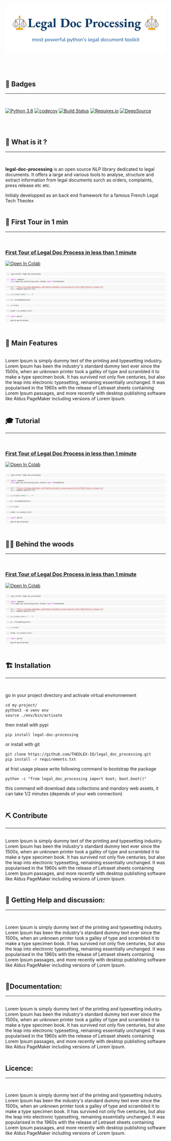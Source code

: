 <div align="center" >
    <img src="./images/legaldoc_banner_8.svg"><br>
    <h1 style="display:none" >Legal-doc-processing : powerful Python legal document toolkit
    </h1>
</div>

<br>
<br>
<br>


## 🥇 Badges  
-----------------------------------
<br>

[![Python 3.8](https://img.shields.io/badge/python-3.8-blue.svg)](https://www.python.org/downloads/release/python-380/)
[![codecov](https://codecov.io/gh/THEOLEX-IO/legal_doc_processing/branch/master/graph/badge.svg)](https://codecov.io/gh/THEOLEX-IO/legal_doc_processing)
[![Build Status](https://travis-ci.org/mtchavez/python-package-boilerplate.png?branch=master)](https://travis-ci.org/mtchavez/python-package-boilerplate)
[![Requires.io](https://requires.io/github/mtchavez/python-package-boilerplate/requirements.svg?branch=master)](https://requires.io/github/mtchavez/python-package-boilerplate/requirements?branch=master)
[![DeepSource](https://deepsource.io/gh/THEOLEX-IO/legal_doc_processing.svg/?label=active+issues&show_trend=true)](https://deepsource.io/gh/THEOLEX-IO/legal_doc_processing/?ref=repository-badge)

<br>
<br>



## 🔎 What is it ? 
-----------------------------------
<br>

**legal-doc-processing** is an open source NLP library dedicated to legal documents. It offers a large and various tools to analyse, structure and extract information from legal documents surch as orders, complaints, press release etc etc.
<br>

Initialy developped as an back end framework for a famous French Legal Tech Theolex
<br>
<br>

## 🏁 First Tour in 1 min 
-----------------------------------
<br>

### [First Tour of Legal Doc Process in less than 1 minute](https://colab.research.google.com/github/THEOLEX-IO/legal_doc_processing/blob/feature/readmenotebooks/first_tour.ipynb)

[![Open In Colab](https://colab.research.google.com/assets/colab-badge.svg)](https://colab.research.google.com/github/THEOLEX-IO/legal_doc_processing/blob/feature/readmenotebooks/first_tour.ipynb) 


<a href="https://colab.research.google.com/github/THEOLEX-IO/legal_doc_processing/blob/feature/readmenotebooks/first_tour.ipynb">  <img src="./examples/first_tour.png"><br></a>
<br>


## 🌟 Main Features

<br>
Lorem Ipsum is simply dummy text of the printing and typesetting industry. Lorem Ipsum has been the industry's standard dummy text ever since the 1500s, when an unknown printer took a galley of type and scrambled it to make a type specimen book. It has survived not only five centuries, but also the leap into electronic typesetting, remaining essentially unchanged. It was popularised in the 1960s with the release of Letraset sheets containing Lorem Ipsum passages, and more recently with desktop publishing software like Aldus PageMaker including versions of Lorem Ipsum.

<br>
<br>


## 🎓 Tutorial 
-------------------------------------
<br>

### [First Tour of Legal Doc Process in less than 1 minute](https://colab.research.google.com/github/THEOLEX-IO/legal_doc_processing/blob/feature/readmenotebooks/first_tour.ipynb)

[![Open In Colab](https://colab.research.google.com/assets/colab-badge.svg)](https://colab.research.google.com/github/THEOLEX-IO/legal_doc_processing/blob/feature/readmenotebooks/first_tour.ipynb) 


<a href="https://colab.research.google.com/github/THEOLEX-IO/legal_doc_processing/blob/feature/readmenotebooks/first_tour.ipynb">  <img src="./examples/first_tour.png"><br></a>
<br>


## 👨‍🔧 Behind the woods 
-------------------------------------
<br>

### [First Tour of Legal Doc Process in less than 1 minute](https://colab.research.google.com/github/THEOLEX-IO/legal_doc_processing/blob/feature/readmenotebooks/first_tour.ipynb)

[![Open In Colab](https://colab.research.google.com/assets/colab-badge.svg)](https://colab.research.google.com/github/THEOLEX-IO/legal_doc_processing/blob/feature/readmenotebooks/first_tour.ipynb) 


<a href="https://colab.research.google.com/github/THEOLEX-IO/legal_doc_processing/blob/feature/readmenotebooks/first_tour.ipynb">  <img src="./examples/first_tour.png"><br></a>
<br>


## 🏗️ Installation
-------------------------------------
<br>

go in your project directory and activate virtual environnement
```
cd my-project/
python3 -m venv env
source ./env/bin/activate
```

then install with pypi
```
pip install legal-doc-processing
```

or install with git 
```
git clone https://github.com/THEOLEX-IO/legal_doc_processing.git
pip install -r requirements.txt
```

at frist usage please write following command to bootstrap the package
```
python -c "from legal_doc_processing import boot; boot.boot()"
```
this command will download data collections and mandory web assets, it can take 1/2 minutes (depends of your web  connection)
<br>
<br>

## ⛏️ Contribute 
-------------------------------------
<br>
Lorem Ipsum is simply dummy text of the printing and typesetting industry. Lorem Ipsum has been the industry's standard dummy text ever since the 1500s, when an unknown printer took a galley of type and scrambled it to make a type specimen book. It has survived not only five centuries, but also the leap into electronic typesetting, remaining essentially unchanged. It was popularised in the 1960s with the release of Letraset sheets containing Lorem Ipsum passages, and more recently with desktop publishing software like Aldus PageMaker including versions of Lorem Ipsum.
<br>
<br>


## 💬 Getting Help and discussion: 
-----------------------------------
<br>

Lorem Ipsum is simply dummy text of the printing and typesetting industry. Lorem Ipsum has been the industry's standard dummy text ever since the 1500s, when an unknown printer took a galley of type and scrambled it to make a type specimen book. It has survived not only five centuries, but also the leap into electronic typesetting, remaining essentially unchanged. It was popularised in the 1960s with the release of Letraset sheets containing Lorem Ipsum passages, and more recently with desktop publishing software like Aldus PageMaker including versions of Lorem Ipsum.
<br>
<br>


## 📕Documentation: 
-----------------------------------

<br>
Lorem Ipsum is simply dummy text of the printing and typesetting industry. Lorem Ipsum has been the industry's standard dummy text ever since the 1500s, when an unknown printer took a galley of type and scrambled it to make a type specimen book. It has survived not only five centuries, but also the leap into electronic typesetting, remaining essentially unchanged. It was popularised in the 1960s with the release of Letraset sheets containing Lorem Ipsum passages, and more recently with desktop publishing software like Aldus PageMaker including versions of Lorem Ipsum.
<br>
<br>


## Licence:  
-----------------------------------
<br>

Lorem Ipsum is simply dummy text of the printing and typesetting industry. Lorem Ipsum has been the industry's standard dummy text ever since the 1500s, when an unknown printer took a galley of type and scrambled it to make a type specimen book. It has survived not only five centuries, but also the leap into electronic typesetting, remaining essentially unchanged. It was popularised in the 1960s with the release of Letraset sheets containing Lorem Ipsum passages, and more recently with desktop publishing software like Aldus PageMaker including versions of Lorem Ipsum.
<br>
<br>
